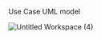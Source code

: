 
  Use Case UML model
  
  ![Untitled Workspace (4)](https://user-images.githubusercontent.com/56036534/114708037-85a01880-9d48-11eb-96ef-e21ce905c78d.jpg)


